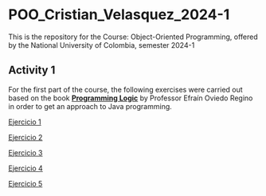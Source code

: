 # POO_Cristian_Velasquez_2024-1
This is the repository for the Course: Object-Oriented Programming, offered by the National University of Colombia, semester 2024-1

## Activity 1
For the first part of the course, the following exercises were carried out based on the book [**Programming Logic**](https://github.com/cvelasquezl/POO_Cristian_Velasquez_2024-1/blob/0a6e67a7dc3996d9bebf1d7bbb11a3b033b7deae/Libro%20Logica%20de%20Programacion_EfrainOviedoRegino.pdf) by Professor Efraín Oviedo Regino in order to get an approach to Java programming.

[Ejercicio 1](https://github.com/cvelasquezl/POO_Cristian_Velasquez_2024-1/tree/0a6e67a7dc3996d9bebf1d7bbb11a3b033b7deae/Actividad%201/Ejercicio1)

[Ejercicio 2](https://github.com/cvelasquezl/POO_Cristian_Velasquez_2024-1/tree/0a6e67a7dc3996d9bebf1d7bbb11a3b033b7deae/Actividad%201/Ejercicio2)

[Ejercicio 3](https://github.com/cvelasquezl/POO_Cristian_Velasquez_2024-1/tree/0a6e67a7dc3996d9bebf1d7bbb11a3b033b7deae/Actividad%201/Ejercicio3)

[Ejercicio 4](https://github.com/cvelasquezl/POO_Cristian_Velasquez_2024-1/tree/0a6e67a7dc3996d9bebf1d7bbb11a3b033b7deae/Actividad%201/Ejercicio4)

[Ejercicio 5](https://github.com/cvelasquezl/POO_Cristian_Velasquez_2024-1/tree/0a6e67a7dc3996d9bebf1d7bbb11a3b033b7deae/Actividad%201/Ejercicio5)
